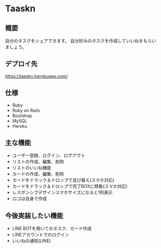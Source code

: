 # Taaskn
## 概要
自分のタスクをシェアできます。
自分好みのタスクを作成していいねをもらいましょう。
## デプロイ先
https://taaskn.herokuapp.com/
## 仕様
- Ruby
- Ruby on Rails
- Bootstrap
- MySQL
- Heroku
## 主な機能
- ユーザー登録、ログイン、ログアウト
- リストの作成、編集、削除
- リストのいいね機能
- カードの作成、編集、削除
- カードをドラック＆ドロップで並び替え(スマホ対応)
- カードをドラック＆ドロップで完了BOXに移動(スマホ対応)
- レスポンシブデザインスマホサイズになると1列表示
- ロゴは自身で作成
## 今後実装したい機能
- LINE BOTを用いてのタスク、カード作成
- LINEアカウントでのログイン
- いいねの通知(LINE)
